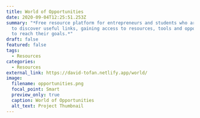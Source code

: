 ```yaml
---
title: World of Opportunities
date: 2020-09-04T12:25:51.253Z
summary: "*Free resource platform for entrepreneurs and students who are eager
  to discover useful links, gaining access to resources, tools and opportunities
  to reach their goals.*"
draft: false
featured: false
tags:
  - Resources
categories:
  - Resources
external_link: https://david-tofan.netlify.app/world/
image:
  filename: opportunities.png
  focal_point: Smart
  preview_only: true
  caption: World of Opportunities
  alt_text: Project Thumbnail
---
```

